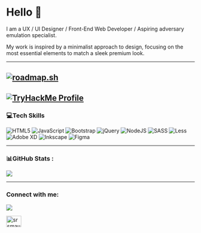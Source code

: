 # Hello 👋
I am a UX / UI Designer / Front-End Web Developer / Aspiring adversary emulation specialist.

My work is inspired by a minimalist approach to design, focusing on the most essential elements to match a sleek premium look.

---
[![roadmap.sh](https://roadmap.sh/card/tall/65e7eb70d8455747573d8ef1?variant=dark&roadmaps=cyber-security%2Cfrontend%2Cux-design)](https://roadmap.sh)
---
<!-- Embed is not supported in Markdown, but you can provide a direct link -->
[![TryHackMe Profile](https://tryhackme-badges.s3.amazonaws.com/rmb.png)](https://tryhackme.com/badge/3057674)
---



### 💻Tech Skills

![HTML5](https://img.shields.io/badge/html5-%23E34F26.svg?style=flat-square&logo=html5&logoColor=white) ![JavaScript](https://img.shields.io/badge/javascript-%23323330.svg?style=flat-square&logo=javascript&logoColor=%23F7DF1E) ![Bootstrap](https://img.shields.io/badge/bootstrap-%23563D7C.svg?style=flat-square&logo=bootstrap&logoColor=white) ![jQuery](https://img.shields.io/badge/jquery-%230769AD.svg?style=flat-square&logo=jquery&logoColor=white)  ![NodeJS](https://img.shields.io/badge/node.js-6DA55F?style=flat-square&logo=node.js&logoColor=white) ![SASS](https://img.shields.io/badge/SASS-hotpink.svg?style=flat-square&logo=SASS&logoColor=white) ![Less](https://img.shields.io/badge/less-2B4C80?style=flat-square&logo=less&logoColor=white) ![Adobe XD](https://img.shields.io/badge/Adobe%20XD-470137?style=flat-square&logo=Adobe%20XD&logoColor=#FF61F6) ![Inkscape](https://img.shields.io/badge/Inkscape-e0e0e0?style=flat-square&logo=inkscape&logoColor=080A13) ![Figma](https://img.shields.io/badge/figma-%23F24E1E.svg?style=flat-square&logo=figma&logoColor=white)

---

### 📊GitHub Stats :

![](https://github-readme-stats.vercel.app/api/top-langs/?username=rmb-dev&theme=darcula&hide_border=false&include_all_commits=true&count_private=true&layout=compact)

---

<h3 align="left">Connect with me:</h3>

[![](https://visitcount.itsvg.in/api?id=rmb-dev&icon=0&color=0)](https://visitcount.itsvg.in)

<p align="left">
<a href="https://linkedin.com/in/rbyrchenko" target="blank"><img align="center" src="https://raw.githubusercontent.com/rahuldkjain/github-profile-readme-generator/master/src/images/icons/Social/linked-in-alt.svg" alt="srsmaurya" height="30" width="40" /></a>

</p>
